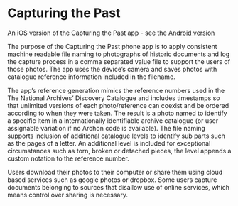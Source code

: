# Capturing the Past
An iOS version of the Capturing the Past app - see the [Android version](https://play.google.com/store/apps/details?id=com.benskitchen.capturingthepast)


The purpose of the Capturing the Past phone app is to apply consistent machine readable file naming to photographs of historic documents and log the capture process in a comma separated value file to support the users of those photos. The app uses the device’s camera and saves photos with catalogue reference information included in the filename.

The app’s reference generation mimics the reference numbers used in the The National Archives’ Discovery Catalogue and includes timestamps so that unlimited versions of each photo/reference can coexist and be ordered according to when they were taken. The result is a photo named to identify a specific item in a internationally identifiable archive catalogue (or user assignable variation if no Archon code is available). The file naming supports inclusion of additional catalogue levels to identify sub parts such as the pages of a letter. An additional level is included for exceptional circumstances such as torn, broken or detached pieces, the level appends a custom notation to the reference number.

Users download their photos to their computer or share them using cloud based services such as google photos or dropbox. Some users capture documents belonging to sources that disallow use of online services, which means control over sharing is necessary.
